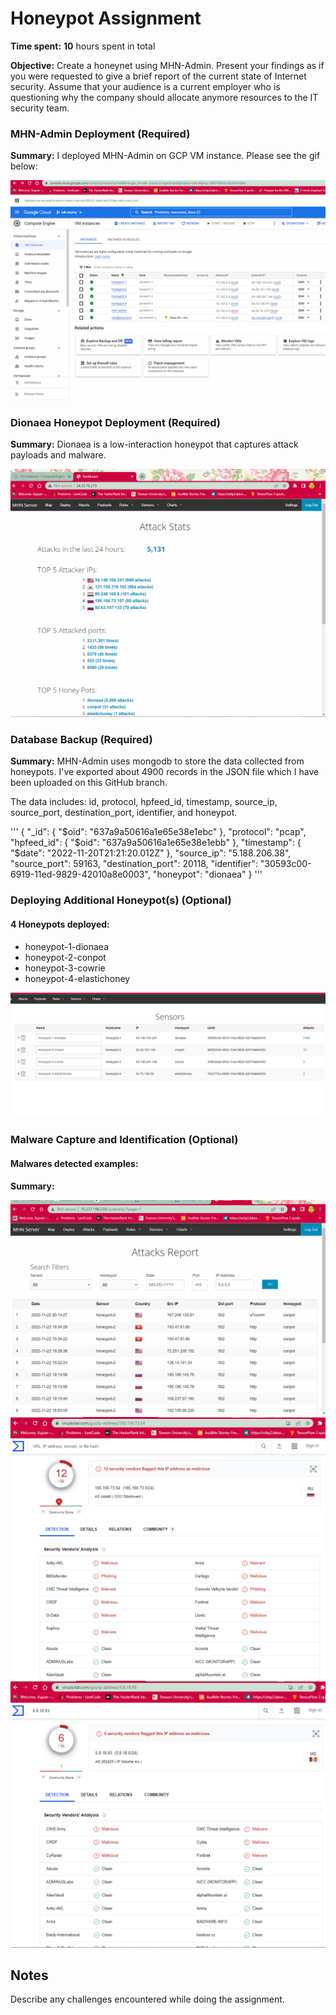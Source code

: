 # Honeypot Assignment

**Time spent:** **10** hours spent in total

**Objective:** 
Create a honeynet using MHN-Admin. Present your findings as if you were requested to give a brief report of the current state of Internet security. Assume that your audience is a current employer who is questioning why the company should allocate anymore resources to the IT security team.

### MHN-Admin Deployment (Required)

**Summary:** 
I deployed MHN-Admin on GCP VM instance. Please see the gif below:

<img src="mhn-admin.gif">

### Dionaea Honeypot Deployment (Required)

**Summary:** 
Dionaea is a low-interaction honeypot that captures attack payloads and malware.

<img src="mhn.gif">

### Database Backup (Required) 

**Summary:** 
MHN-Admin uses mongodb to store the data collected from honeypots.
I've exported about 4900 records in the JSON file which I have been uploaded on this GitHub branch.

The data includes: 
id, protocol, hpfeed_id, timestamp, source_ip, source_port, destination_port, identifier, and honeypot.

'''
{
  "_id": {
    "$oid": "637a9a50616a1e65e38e1ebc"
  },
  "protocol": "pcap",
  "hpfeed_id": {
    "$oid": "637a9a50616a1e65e38e1ebb"
  },
  "timestamp": {
    "$date": "2022-11-20T21:21:20.012Z"
  },
  "source_ip": "5.188.206.38",
  "source_port": 59163,
  "destination_port": 20118,
  "identifier": "30593c00-6919-11ed-9829-42010a8e0003",
  "honeypot": "dionaea"
}
'''
### Deploying Additional Honeypot(s) (Optional)

#### 4 Honeypots deployed:
- honeypot-1-dionaea
- honeypot-2-conpot
- honeypot-3-cowrie
- honeypot-4-elastichoney

<img src="honeypots.png">


### Malware Capture and Identification (Optional)

#### Malwares detected examples:

**Summary:**

<img src=malicious.gif>

<img src="malware1.png">

<img src="malware2.png">

## Notes

Describe any challenges encountered while doing the assignment.

